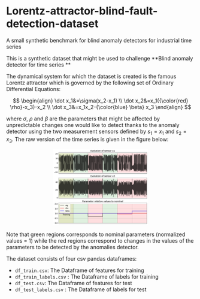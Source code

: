 # Lorentz-attractor-blind-fault-detection-dataset
A small synthetic benchmark for blind anomaly detectors for industrial time series 

This is a synthetic dataset that might be used to challenge **Blind anomaly detector for time series **

The dynamical system for which the dataset is created is the famous Lorentz attractor which is governed by the following set of Ordinary Differential Equations:

$$
\begin{align}
\dot x_1&=\sigma(x_2-x_1) \\
\dot x_2&=x_1({\color{red} \rho}-x_3)-x_2 \\
\dot x_3&=x_1x_2-{\color{blue} \beta} x_3 
\end{align} 	
$$

where $\sigma$, $\rho$ and $\beta$ are the parameters that might be affected by unpredictable changes one would like to detect thanks to the anomaly detector using the two measurement sensors defined by $s_1=x_1$ and $s_2=x_3$. The raw version of the time series is given in the figure below:

<p align="center">
  <img src="https://github.com/mazenalamir/lorentz-atractor-blind-fault-detection-dataset/blob/main/images/fig_lorentz_0.png" width="50%">
</p>

Note that green regions corresponds to nominal parameters (normalized values = 1) while the red regions correspond to changes in the values of the parameters to be detected by the anomalies detector. 

The dataset consists of four csv pandas dataframes: 

- `df_train.csv`: The Dataframe of features for training 
- `df_train_labels.csv` : The Dataframe of labels for training 
- `df_test.csv`: The Dataframe of features for test 
- `df_test_labels.csv` : The Dataframe of labels for test
